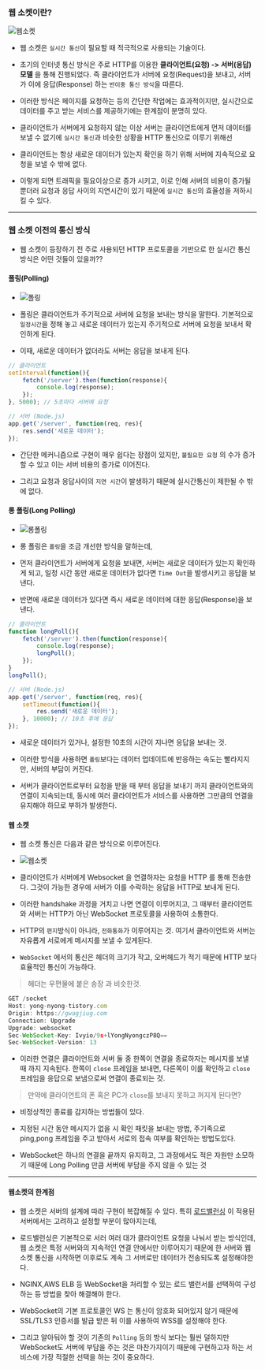 ### 웹 소켓이란?

 ![웹소켓](https://github.com/user-attachments/assets/45f6c660-1c64-41cc-866c-f75a2ca2c222)

* 웹 소켓은 `실시간 통신`이 필요할 때 적극적으로 사용되는 기술이다.

* 초기의 인터넷 통신 방식은 주로 HTTP를 이용한 **클라이언트(요청) -> 서버(응답) 모델** 을 통해 진행되었다. 즉 클라이언트가 서버에 요청(Request)을 보내고,
서버가 이에 응답(Response) 하는 `반이중 통신 방식`을 따른다.

* 이러한 방식은 페이지를 요청하는 등의 간단한 작업에는 효과적이지만, 실시간으로 데이터를 주고 받는 서비스를 제공하기에는 한계점이 분명히 있다.

* 클라이언트가 서버에게 요청하지 않는 이상 서버는 클라이언트에게 먼저 데이터를 보낼 수 없기에 `실시간 통신`과 비슷한 상황을 HTTP 통신으로 이루기 위해선

* 클라이언트는 항상 새로운 데이터가 있는지 확인을 하기 위해 서버에 지속적으로 요청을 보낼 수 밖에 없다.

* 이렇게 되면 트래픽을 필요이상으로 증가 시키고, 이로 인해 서버의 비용이 증가될 뿐더러 요청과 응답 사이의 지연시간이 있기 때문에 `실시간 통신`의 효율성을 저하시킬 수 있다.

---
### 웹 소켓 이전의 통신 방식

* 웹 소켓이 등장하기 전 주로 사용되던 HTTP 프로토콜을 기반으로 한 실시간 통신 방식은 어떤 것들이 있을까??

#### 폴링(Polling)
* ![폴링](https://github.com/user-attachments/assets/a8128a61-06ec-4381-bf20-0d3705aeab8b)

* 폴링은 클라이언트가 주기적으로 서버에 요청을 보내는 방식을 말한다. 기본적으로 `일정시간`을 정해 놓고 새로운 데이터가 있는지 주기적으로 서버에 요청을 보내서 확인하게 된다.

* 이때, 새로운 데이터가 없더라도 서버는 응답을 보내게 된다.

```javascript
// 클라이언트
setInterval(function(){
    fetch('/server').then(function(response){
        console.log(response);
    });
}, 5000); // 5초마다 서버에 요청

// 서버 (Node.js)
app.get('/server', function(req, res){
    res.send('새로운 데이터');
});
```

* 간단한 메커니즘으로 구현이 매우 쉽다는 장점이 있지만, `불필요한 요청` 의 수가 증가할 수 있고 이는 서버 비용의 증가로 이어진다.

* 그리고 요청과 응답사이의 `지연 시간`이 발생하기 때문에 실시간통신이 제한될 수 밖에 없다.

#### 롱 폴링(Long Polling)

* ![롱폴링](https://github.com/user-attachments/assets/5c7182e9-aa3a-429a-a121-d550bfdab886)

* 롱 폴링은 `폴링`을 조금 개선한 방식을 말하는데,

* 먼저 클라이언트가 서버에게 요청을 보내면, 서버는 새로운 데이터가 있는지 확인하게 되고, 일정 시간 동안 새로운 데이터가 없다면 `Time Out`을 발생시키고 응답을 보낸다.

* 반면에 새로운 데이터가 있다면 즉시 새로운 데이터에 대한 응답(Response)을 보낸다.

```javascript
// 클라이언트
function longPoll(){
    fetch('/server').then(function(response){
        console.log(response);
        longPoll();
    });
}
longPoll();

// 서버 (Node.js)
app.get('/server', function(req, res){
    setTimeout(function(){
        res.send('새로운 데이터');
    }, 10000); // 10초 후에 응답
});
```

* 새로운 데이터가 있거나, 설정한 10초의 시간이 지나면 응답을 보내는 것.

* 이러한 방식을 사용하면 `폴링`보다는 데이터 업데이트에 반응하는 속도는 빨라지지만, 서버의 부담이 커진다.

* 서버가 클라이언트로부터 요청을 받을 때 부터 응답을 보내기 까지 클라이언트와의 연결이 지속되는데, 동시에 여러 클라이언트가 서비스를 사용하면 그만큼의 연결을 유지해야 하므로 부하가 발생한다.


#### 웹 소켓

* 웹 소켓 통신은 다음과 같은 방식으로 이루어진다.

* ![웹소켓](https://github.com/user-attachments/assets/620b7732-7f45-487a-8e75-b5a874e6e288)


* 클라이언트가 서버에게 Websocket 을 연결하자는 요청을 HTTP 를 통해 전송한다. 그것이 가능한 경우에 서버가 이를 수락하는 응답을 HTTP로 보내게 된다.

* 이러한 handshake 과정을 거치고 나면 연결이 이루어지고, 그 때부터 클라이언트와 서버는 HTTP가 아닌 WebSocket 프로토콜을 사용하여 소통한다.

* HTTP의 `편지`방식이 아니라, `전화통화`가 이루어지는 것. 여기서 클라이언트와 서버는 자유롭게 서로에게 메시지를 보낼 수 있게된다.

* `WebSocket` 에서의 통신은 헤더의 크기가 작고, 오버헤드가 적기 때문에 HTTP 보다 효율적인 통신이 가능하다.

 > 헤더는 우편물에 붙은 송장 과 비슷한것.

```js
GET /socket
Host: yong-nyong-tistory.com
Origin: https://gwagjiug.com
Connection: Upgrade
Upgrade: websocket
Sec-WebSocket-Key: Ivyio/9s+lYongNyongczP8Q==
Sec-WebSocket-Version: 13
```

* 이러한 연결은 클라이언트와 서버 둘 중 한쪽이 연결을 종료하자는 메시지를 보낼 때 까지 지속된다. 한쪽이 `close` 프레임을 보내면, 다른쪽이 이를 확인하고 `close` 프레임을 응답으로 보냄으로써 연결이 종료되는 것.

> 만약에 클라이언트의 폰 혹은 PC가 `close`를 보내지 못하고 꺼지게 된다면?

* 비정상적인 종료를 감지하는 방법들이 있다.

* 지정된 시간 동안 메시지가 없을 시 확인 패킷을 보내는 방법, 주기족으로 ping,pong 프레임을 주고 받아서 서로의 접속 여부를 확인하는 방법도있다.

* WebSocket은 하나의 연결을 끝까지 유지하고, 그 과정에서도 적은 자원만 소모하기 때문에 Long Polling 만큼 서버에 부담을 주지 않을 수 있는 것

---
#### 웹소켓의 한계점

* 웹 소켓은 서버의 설계에 따라 구현이 복잡해질 수 있다. 특히 [로드밸런싱](https://github.com/gawgjiug/Eureka_CS_Study/blob/main/Network/network_load_balancing.md) 이 적용된 서버에서는 고려하고 설정할 부분이 많아지는데,

* 로드밸런싱은 기본적으로 서러 여러 대가 클라이언트 요청을 나눠서 받는 방식인데, 웹 소켓은 특정 서버와의 지속적인 연결 안에서만 이루어지기 때문에 한 서버와 웹 소켓 통신을 시작하면 이후로도 계속 그 서버로만 데이터가 전송되도록 설정해야한다.

* NGINX,AWS ELB 등 WebSocket을 처리할 수 있는 로드 밸런서를 선택하여 구성하는 등 방법을 찾아 해결해야 한다.

* WebSocket의 기본 프로토콜인 WS 는 통신이 암호화 되어있지 않기 때문에 SSL/TLS3 인증서를 발급 받은 뒤 이를 사용하여 WSS를 설정해야 한다.

* 그리고 알아둬야 할 것이 기존의 `Polling` 등의 방식 보다는 훨씬 덜하지만 WebSocket도 서버에 부담을 주는 것은 마찬가지이기 때문에 구현하고자 하는 서비스에 가장 적절한 선택을 하는 것이 중요하다.
